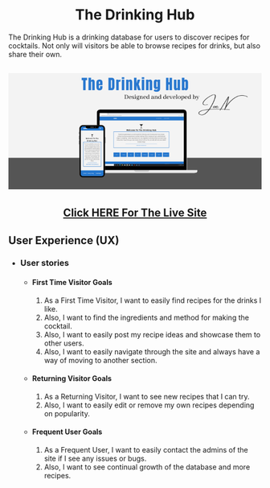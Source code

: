 <h1 align="center">The Drinking Hub</h1>

The Drinking Hub is a drinking database for users to discover recipes for cocktails. Not only will visitors be able to browse recipes for drinks, but also share their own.
  
<h2 align="center"><img src="README-assets/drinkHubBanner.png"></h2>
<h2 align="center"><a href="#">Click HERE For The Live Site</a></h2>

## User Experience (UX)

- ### User stories
    - #### First Time Visitor Goals
        1. As a First Time Visitor, I want to easily find recipes for the drinks I like.
        2. Also, I want to find the ingredients and method for making the cocktail.
        4. Also, I want to easily post my recipe ideas and showcase them to other users.
        3. Also, I want to easily navigate through the site and always have a way of moving to another section.

    - #### Returning Visitor Goals
        1. As a Returning Visitor, I want to see new recipes that I can try.
        2. Also, I want to easily edit or remove my own recipes depending on popularity.

    - #### Frequent User Goals
        1. As a Frequent User, I want to easily contact the admins of the site if I see any issues or bugs.
        2. Also, I want to see continual growth of the database and more recipes.

